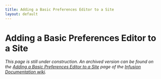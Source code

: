 ```yaml
---
title: Adding a Basic Preferences Editor to a Site
layout: default
---
```


# Adding a Basic Preferences Editor to a Site #

_This page is still under construction. An archived version can be found on the
[Adding a Basic Preferences Editor to a Site](http://wiki.fluidproject.org/display/docs/Tutorial+-+Adding+a+Basic+Preferences+Editor+to+a+Site)
page of the [Infusion Documentation wiki](http://wiki.fluidproject.org/display/docs/Infusion+Documentation)._
